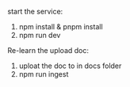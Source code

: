 start the service: 
1. npm install & pnpm install
2. npm run dev


Re-learn the upload doc:
1. uploat the doc to in docs folder
2. npm run ingest

